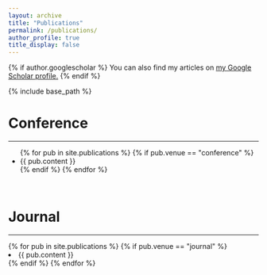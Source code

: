 ```yaml
---
layout: archive
title: "Publications"
permalink: /publications/
author_profile: true
title_display: false
---
```


{% if author.googlescholar %}
  You can also find my articles on
  <u>
    <a href="{{author.googlescholar}}">my Google Scholar profile</a>.</u>
{% endif %}

{% include base_path %}

Conference
======
------
<div class="main">
  <ul>
  {% for pub in site.publications %}
    {% if pub.venue == "conference" %}
    <li>
      {{ pub.content }}
    </li>
    {% endif %}
  {% endfor %}
  </ul>
</div><br>

Journal
======
------
<div class='main'>
  {% for pub in site.publications %}
    {% if pub.venue == "journal" %}
    <li>
      {{ pub.content }}
    </li>
    {% endif %}
  {% endfor %}
</div>